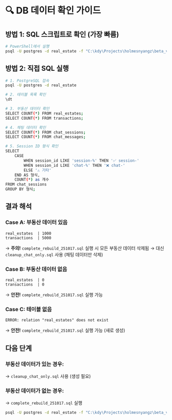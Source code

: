 # 🔍 DB 데이터 확인 가이드

## 방법 1: SQL 스크립트로 확인 (가장 빠름)

```bash
# PowerShell에서 실행
psql -U postgres -d real_estate -f "C:\kdy\Projects\holmesnyangz\beta_v001\backend\quick_check.sql"
```

## 방법 2: 직접 SQL 실행

```bash
# 1. PostgreSQL 접속
psql -U postgres -d real_estate

# 2. 테이블 목록 확인
\dt

# 3. 부동산 데이터 확인
SELECT COUNT(*) FROM real_estates;
SELECT COUNT(*) FROM transactions;

# 4. 채팅 데이터 확인
SELECT COUNT(*) FROM chat_sessions;
SELECT COUNT(*) FROM chat_messages;

# 5. Session ID 형식 확인
SELECT
    CASE
        WHEN session_id LIKE 'session-%' THEN '✅ session-'
        WHEN session_id LIKE 'chat-%' THEN '❌ chat-'
        ELSE '⚠️ 기타'
    END AS 형식,
    COUNT(*) as 개수
FROM chat_sessions
GROUP BY 형식;
```

## 결과 해석

### Case A: 부동산 데이터 있음
```
real_estates  | 1000
transactions  | 5000
```
→ **주의!** `complete_rebuild_251017.sql` 실행 시 모든 부동산 데이터 삭제됨
→ 대신 `cleanup_chat_only.sql` 사용 (채팅 데이터만 삭제)

### Case B: 부동산 데이터 없음
```
real_estates  | 0
transactions  | 0
```
→ **안전!** `complete_rebuild_251017.sql` 실행 가능

### Case C: 테이블 없음
```
ERROR: relation "real_estates" does not exist
```
→ **안전!** `complete_rebuild_251017.sql` 실행 가능 (새로 생성)

## 다음 단계

### 부동산 데이터가 있는 경우:
→ `cleanup_chat_only.sql` 사용 (생성 필요)

### 부동산 데이터가 없는 경우:
→ `complete_rebuild_251017.sql` 실행

```bash
psql -U postgres -d real_estate -f "C:\kdy\Projects\holmesnyangz\beta_v001\backend\migrations\complete_rebuild_251017.sql"
```
